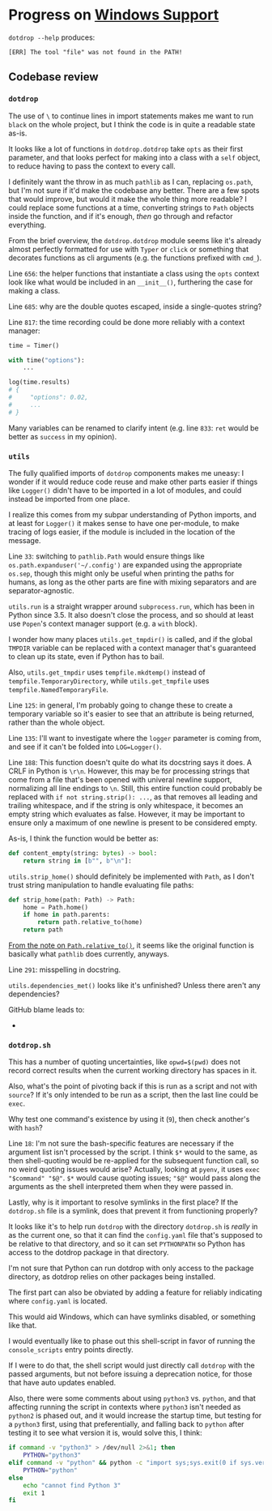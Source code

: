 # Progress on [Windows Support][]

`dotdrop --help` produces:

```
[ERR] The tool "file" was not found in the PATH!
```

## Codebase review

### `dotdrop`

The use of `\` to continue lines in import statements makes me want to run
`black` on the whole project, but I think the code is in quite a readable state
as-is.

It looks like a lot of functions in `dotdrop.dotdrop` take `opts` as their
first parameter, and that looks perfect for making into a class with a `self`
object, to reduce having to pass the context to every call.

I definitely want the throw in as much `pathlib` as I can, replacing `os.path`,
but I'm not sure if it'd make the codebase any better. There are a few spots
that would improve, but would it make the whole thing more readable? I could
replace some functions at a time, converting strings to `Path` objects inside
the function, and if it's enough, _then_ go through and refactor everything.

From the brief overview, the `dotdrop.dotdrop` module seems like it's already
almost perfectly formatted for use with `Typer` or `click` or something that
decorates functions as cli arguments (e.g. the functions prefixed with `cmd_`).

Line `656`: the helper functions that instantiate a class using the `opts`
context look like what would be included in an `__init__()`, furthering the
case for making a class.

Line `685`: why are the double quotes escaped, inside a single-quotes string?

Line `817`: the time recording could be done more reliably with a context manager:

```python
time = Timer()

with time("options"):
    ...

log(time.results)
# {
#     "options": 0.02,
#     ...
# }
```

Many variables can be renamed to clarify intent (e.g. line `833`: `ret` would be better as `success` in my opinion).

### `utils`

The fully qualified imports of `dotdrop` components makes me uneasy: I wonder
if it would reduce code reuse and make other parts easier if things like
`Logger()` didn't have to be imported in a lot of modules, and could instead be
imported from one place.

I realize this comes from my subpar understanding of Python imports, and at
least for `Logger()` it makes sense to have one per-module, to make tracing of
logs easier, if the module is included in the location of the message.

Line `33`: switching to `pathlib.Path` would ensure things like
`os.path.expanduser('~/.config')` are expanded using the appropriate `os.sep`,
though this might only be useful when printing the paths for humans, as long as
the other parts are fine with mixing separators and are separator-agnostic.

`utils.run` is a straight wrapper around `subprocess.run`, which has been in
Python since 3.5. It also doesn't close the process, and so should at least use
`Popen`'s context manager support (e.g. a `with` block).

I wonder how many places `utils.get_tmpdir()` is called, and if the global
`TMPDIR` variable can be replaced with a context manager that's guaranteed to
clean up its state, even if Python has to bail.

Also, `utils.get_tmpdir` uses `tempfile.mkdtemp()` instead of
`tempfile.TemporaryDirectory`, while `utils.get_tmpfile` uses
`tempfile.NamedTemporaryFile`.

Line `125`: in general, I'm probably going to change these to create a
temporary variable so it's easier to see that an attribute is being returned,
rather than the whole object.

Line `135`: I'll want to investigate where the `logger` parameter is coming
from, and see if it can't be folded into `LOG=Logger()`.

Line `188`: This function doesn't quite do what its docstring says it does. A CRLF in Python is `\r\n`. However, this may be for processing strings that come from a file that's been opened with univeral newline support, normalizing all line endings to `\n`. Still, this entire function could probably be replaced with `if not string.strip(): ...`, as that removes all leading and trailing whitespace, and if the string is only whitespace, it becomes an empty string which evaluates as false. However, it may be important to ensure only a maximum of one newline is present to be considered empty.

As-is, I think the function would be better as:

```python
def content_empty(string: bytes) -> bool:
    return string in [b"", b"\n"]:
```

`utils.strip_home()` should definitely be implemented with `Path`, as I don't
trust string manipulation to handle evaluating file paths:

```python
def strip_home(path: Path) -> Path:
    home = Path.home()
    if home in path.parents:
        return path.relative_to(home)
    return path
```

[From the note on
`Path.relative_to()`](https://docs.python.org/3/library/pathlib.html#pathlib.PurePath.relative_to),
it seems like the original function is basically what `pathlib` does currently,
anyways.

Line `291`: misspelling in docstring.

`utils.dependencies_met()` looks like it's unfinished? Unless there aren't any dependencies?

GitHub blame leads to:

- 

### `dotdrop.sh`

This has a number of quoting uncertainties, like `opwd=$(pwd)` does not record
correct results when the current working directory has spaces in it.

Also, what's the point of pivoting back if this is run as a script and not with
`source`? If it's only intended to be run as a script, then the last line could
be `exec`.

Why test one command's existence by using it (`9`), then check another's with `hash`?

Line `18`: I'm not sure the bash-specific features are necessary if the
argument list isn't processed by the script. I think `$*` would to the same, as
then shell-quoting would be re-applied for the subsequent function call, so no
weird quoting issues would arise? Actually, looking at `pyenv`, it uses `exec
"$command" "$@"`. `$*` would cause quoting issues; `"$@"` would pass along the
arguments as the shell interpreted them when they were passed in.

Lastly, why is it important to resolve symlinks in the first place? If the
`dotdrop.sh` file is a symlink, does that prevent it from functioning properly?

It looks like it's to help run `dotdrop` with the directory `dotdrop.sh` is
_really_ in as the current one, so that it can find the `config.yaml` file
that's supposed to be relative to that directory, and so it can set
`PYTHONPATH` so Python has access to the dotdrop package in that directory.

I'm not sure that Python can run dotdrop with only access to the package
directory, as dotdrop relies on other packages being installed.

The first part can also be obviated by adding a feature for reliably indicating
where `config.yaml` is located.

This would aid Windows, which can have symlinks disabled, or something like
that.

I would eventually like to phase out this shell-script in favor of running the
`console_scripts` entry points directly.

If I were to do that, the shell script would just directly call `dotdrop` with
the passed arguments, but not before issuing a deprecation notice, for those
that have auto updates enabled.

Also, there were some comments about using `python3` vs. `python`, and that
affecting running the script in contexts where `python3` isn't needed as
`python2` is phased out, and it would increase the startup time, but testing
for a `python3` first, using that preferentially, and falling back to `python`
after testing it to see what version it is, would solve this, I think:

```sh
if command -v "python3" > /dev/null 2>&1; then
    PYTHON="python3"
elif command -v "python" && python -c "import sys;sys.exit(0 if sys.version_info[0]==3 else 1)" ; then
    PYTHON="python"
else
    echo "cannot find Python 3"
    exit 1
fi
```

[issue]: <https://github.com/deadc0de6/dotdrop/issues/55>
[windows support]: <https://github.com/mawillcockson/dotdrop/projects/1>

